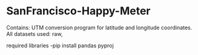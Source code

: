 # SanFrancisco-Happy-Meter
Contains:
UTM conversion program for latitude and longitude coordinates.
All datasets used: raw, 

required libraries
-pip install pandas pyproj
